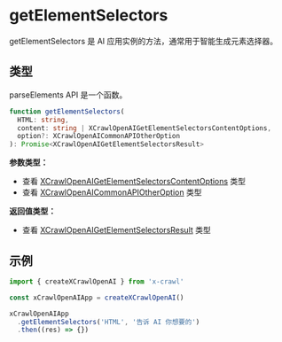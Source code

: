 # getElementSelectors

getElementSelectors 是 AI 应用实例的方法，通常用于智能生成元素选择器。

## 类型

parseElements API 是一个函数。

```ts
function getElementSelectors(
  HTML: string,
  content: string | XCrawlOpenAIGetElementSelectorsContentOptions,
  option?: XCrawlOpenAICommonAPIOtherOption
): Promise<XCrawlOpenAIGetElementSelectorsResult>
```

**参数类型：**

- 查看 [XCrawlOpenAIGetElementSelectorsContentOptions](#XCrawlOpenAIGetElementSelectorsContentOptions) 类型
- 查看 [XCrawlOpenAICommonAPIOtherOption](#XCrawlOpenAICommonAPIOtherOption) 类型

**返回值类型：**

- 查看 [XCrawlOpenAIGetElementSelectorsResult](#XCrawlOpenAIGetElementSelectorsResult) 类型

## 示例

```js
import { createXCrawlOpenAI } from 'x-crawl'

const xCrawlOpenAIApp = createXCrawlOpenAI()

xCrawlOpenAIApp
  .getElementSelectors('HTML', '告诉 AI 你想要的')
  .then((res) => {})
```
